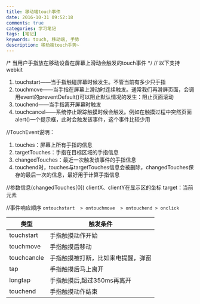 ```yaml
---
title: 移动端touch事件
date: 2016-10-31 09:52:18
comments: true
categories: 学习笔记
tags: [笔记]
keywords: touch, 移动端, 手势
description: 移动端touch手势~
---
```


/* 当用户手指放在移动设备在屏幕上滑动会触发的touch事件 */
// 以下支持webkit
1. touchstart——当手指触碰屏幕时候发生。不管当前有多少只手指
2. touchmove——当手指在屏幕上滑动时连续触发。通常我们再滑屏页面，会调用event的preventDefault()可以阻止默认情况的发生：阻止页面滚动
3. touchend——当手指离开屏幕时触发
4. touchcancel——系统停止跟踪触摸时候会触发。例如在触摸过程中突然页面alert()一个提示框，此时会触发该事件，这个事件比较少用

//TouchEvent说明：
1. touches：屏幕上所有手指的信息
2. targetTouches：手指在目标区域的手指信息
3. changedTouches：最近一次触发该事件的手指信息
4. touchend时，touches与targetTouches信息会被删除，changedTouches保存的最后一次的信息，最好用于计算手指信息

//参数信息(changedTouches[0])
clientX、clientY在显示区的坐标
target：当前元素

//事件响应顺序
`ontouchstart  > ontouchmove  > ontouchend > onclick`
  
|     类型     |          触发条件                    |
|--------------|--------------------------------------|
|  touchstart  |    手指触摸动作开始                  |
|  touchmove   |    手指触摸后移动                    |
|  touchcancle |    手指触摸被打断，比如来电提醒，弹窗|
|  tap         |    手指触摸后马上离开                |
|  longtap     |    手指触摸后,超过350ms再离开        |
|  touchend    |    手指触摸动作结束                  |